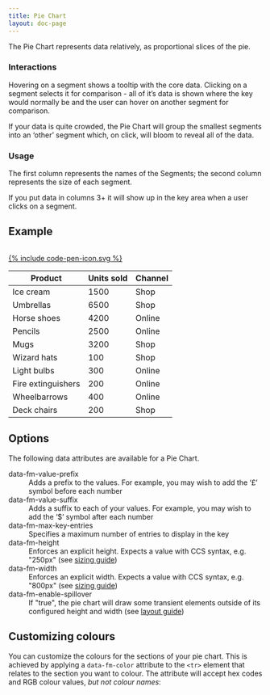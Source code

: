 ```yaml
---
title: Pie Chart
layout: doc-page
---
```


The Pie Chart represents data relatively, as proportional slices of the pie.
### Interactions
Hovering on a segment shows a tooltip with the core data. Clicking on a segment selects it for comparison - all of it’s data is shown where the key would normally be and the user can hover on another segment for comparison.

<span class="tip">If your data is quite crowded, the Pie Chart will group the smallest segments into an ‘other’ segment which, on click, will bloom to reveal all of the data.</span>
### Usage
The first column represents the names of the Segments; the second column represents the size of each segment.

<span class="tip">If you put data in columns 3+ it will show up in the key area when a user clicks on a segment.</span>

## Example

<pre data-src="code-examples/pie-documentation.html" class="line-numbers"></pre>
<a href="http://codepen.io/Factmint/pen/XJejpL/" class="codepen-button">
	{% include code-pen-icon.svg %}
</a>

<div id="demo" class="documentation-example-container">
<table class="fm-pie">
<thead>
<tr>
<th>Product</th>
<th>Units sold</th>
<th>Channel</th>
</tr>
</thead>
<tbody>
<tr>
<td>Ice cream</td>
<td>1500</td>
<td>Shop</td>
</tr>
<tr>
<td>Umbrellas</td>
<td>6500</td>
<td>Shop</td>
</tr>
<tr>
<td>Horse shoes</td>
<td>4200</td>
<td>Online</td>
</tr>
<tr>
<td>Pencils</td>
<td>2500</td>
<td>Online</td>
</tr>
<tr>
<td>Mugs</td>
<td>3200</td>
<td>Shop</td>
</tr>
<tr>
<td>Wizard hats</td>
<td>100</td>
<td>Shop</td>
</tr>
<tr>
<td>Light bulbs</td>
<td>300</td>
<td>Online</td>
</tr>
<tr>
<td>Fire extinguishers</td>
<td>200</td>
<td>Online</td>
</tr>
<tr>
<td>Wheelbarrows</td>
<td>400</td>
<td>Online</td>
</tr>
<tr>
<td>Deck chairs</td>
<td>200</td>
<td>Shop</td>
</tr>
</tbody>
</table>

<link rel="stylesheet" href="http://factmint.io/pie.css">
<script async src="http://factmint.io/pie.js"></script>
</div>

## Options
The following data attributes are available for a Pie Chart.

<dl><dt>data-fm-value-prefix</dt><dd>Adds a prefix to the values. For example, you may wish to add the ‘£’ symbol before each number</dd><dt>data-fm-value-suffix</dt><dd>Adds a suffix to each of your values. For example, you may wish to add the ‘$’ symbol after each number</dd><dt>data-fm-max-key-entries</dt><dd>Specifies a maximum number of entries to display in the key</dd><dt>data-fm-height</dt><dd>Enforces an explicit height. Expects a value with CCS syntax, e.g. "250px" (see <a href="chart-layout-and-sizing.html#size">sizing guide</a>)</dd><dt>data-fm-width</dt><dd>Enforces an explicit width. Expects a value with CCS syntax, e.g. "800px" (see <a href="chart-layout-and-sizing.html#size">sizing guide</a>)</dd> <dt>data-fm-enable-spillover</dt><dd>If "true", the pie chart will draw some transient elements outside of its configured height and width (see <a href="chart-layout-and-sizing.html#spillover">layout guide</a>)</dd>
</dl>

## Customizing colours
You can customize the colours for the sections of your pie chart. This is achieved by applying a <code>data-fm-color</code> attribute to the <code>&#60;tr&#62;</code> element that relates to the section you want to colour. The attribute will accept hex codes and RGB colour values, <em>but not colour names</em>:

<pre class="line-numbers" data-src="code-examples/pie-hex-code-example.html"></pre>